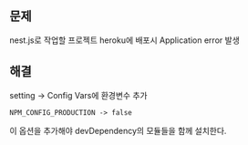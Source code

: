 ## 문제

nest.js로 작업할 프로젝트 heroku에 배포시 Application error 발생

## 해결

setting -> Config Vars에 환경변수 추가

```
NPM_CONFIG_PRODUCTION -> false
```

이 옵션을 추가해야 devDependency의 모듈들을 함께 설치한다.

